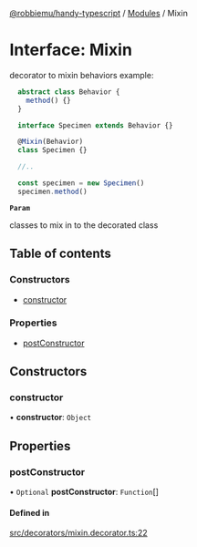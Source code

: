 [@robbiemu/handy-typescript](../README.md) / [Modules](../modules.md) / Mixin

# Interface: Mixin

decorator to mixin behaviors
example:
```typescript
  abstract class Behavior {
    method() {}
  }

  interface Specimen extends Behavior {}

  @Mixin(Behavior)
  class Specimen {}

  //..

  const specimen = new Specimen()
  specimen.method()
```

**`Param`**

classes to mix in to the decorated class

## Table of contents

### Constructors

- [constructor](Mixin.md#constructor)

### Properties

- [postConstructor](Mixin.md#postconstructor)

## Constructors

### constructor

• **constructor**: `Object`

## Properties

### postConstructor

• `Optional` **postConstructor**: `Function`[]

#### Defined in

[src/decorators/mixin.decorator.ts:22](https://github.com/robbiemu/handy-typescript/blob/61b869d/src/decorators/mixin.decorator.ts#L22)
